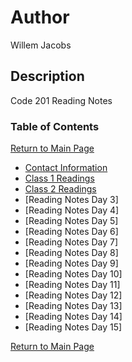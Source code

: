 # Author

Willem Jacobs

## Description

Code 201 Reading Notes

### Table of Contents

[Return to Main Page](../README.md)

- [Contact Information](../contact.md)
- [Class 1 Readings](class-01.md)
- [Class 2 Readings](class-02.md)
- [Reading Notes Day 3]
- [Reading Notes Day 4]
- [Reading Notes Day 5]
- [Reading Notes Day 6]
- [Reading Notes Day 7]
- [Reading Notes Day 8]
- [Reading Notes Day 9]
- [Reading Notes Day 10]
- [Reading Notes Day 11]
- [Reading Notes Day 12]
- [Reading Notes Day 13]
- [Reading Notes Day 14]
- [Reading Notes Day 15]

[Return to Main Page](../README.md)
